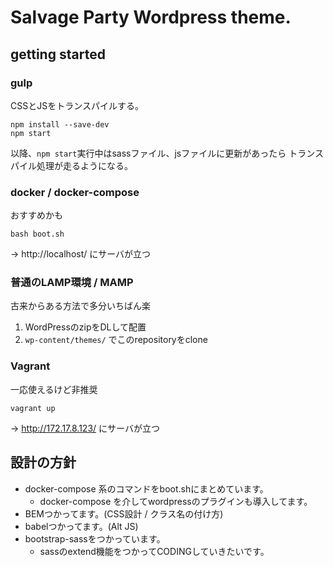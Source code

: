 # Salvage Party Wordpress theme.

## getting started

### gulp

CSSとJSをトランスパイルする。

```
npm install --save-dev
npm start
```

以降、`npm start`実行中はsassファイル、jsファイルに更新があったら
トランスパイル処理が走るようになる。

### docker / docker-compose

おすすめかも

```
bash boot.sh
```

→ http://localhost/ にサーバが立つ

### 普通のLAMP環境 / MAMP

古来からある方法で多分いちばん楽

1. WordPressのzipをDLして配置
2. `wp-content/themes/` でこのrepositoryをclone

### Vagrant

一応使えるけど非推奨

```
vagrant up
```

→ http://172.17.8.123/ にサーバが立つ

## 設計の方針

* docker-compose 系のコマンドをboot.shにまとめています。
    * docker-compose を介してwordpressのプラグインも導入してます。
* BEMつかってます。(CSS設計 / クラス名の付け方)
* babelつかってます。(Alt JS)
* bootstrap-sassをつかっています。
    * sassのextend機能をつかってCODINGしていきたいです。
